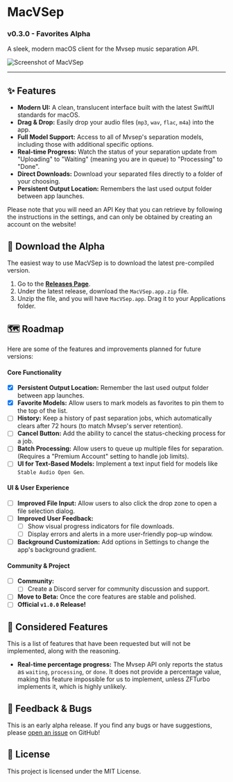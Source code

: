 # MacVSep
### v0.3.0 - Favorites Alpha

A sleek, modern macOS client for the Mvsep music separation API.

![Screenshot of MacVSep](https://i.imgur.com/7ioH5Ya.jpeg) 

---

## ✨ Features

*   **Modern UI:** A clean, translucent interface built with the latest SwiftUI standards for macOS.
*   **Drag & Drop:** Easily drop your audio files (`mp3`, `wav`, `flac`, `m4a`) into the app.
*   **Full Model Support:** Access to all of Mvsep's separation models, including those with additional specific options.
*   **Real-time Progress:** Watch the status of your separation update from "Uploading" to "Waiting" (meaning you are in queue) to "Processing" to "Done".
*   **Direct Downloads:** Download your separated files directly to a folder of your choosing.
*   **Persistent Output Location:** Remembers the last used output folder between app launches.

Please note that you will need an API Key that you can retrieve by following the instructions in the settings, and can only be obtained by creating an account on the website!

## 🚀 Download the Alpha

The easiest way to use MacVSep is to download the latest pre-compiled version.

1.  Go to the [**Releases Page**](https://github.com/septcoco/macvsep/releases).
2.  Under the latest release, download the `MacVSep.app.zip` file.
3.  Unzip the file, and you will have `MacVSep.app`. Drag it to your Applications folder.

## 🗺️ Roadmap

Here are some of the features and improvements planned for future versions:

#### Core Functionality
*   [x] **Persistent Output Location:** Remember the last used output folder between app launches.
*   [x] **Favorite Models:** Allow users to mark models as favorites to pin them to the top of the list.
*   [ ] **History:** Keep a history of past separation jobs, which automatically clears after 72 hours (to match Mvsep's server retention).
*   [ ] **Cancel Button:** Add the ability to cancel the status-checking process for a job.
*   [ ] **Batch Processing:** Allow users to queue up multiple files for separation. (Requires a "Premium Account" setting to handle job limits).
*   [ ] **UI for Text-Based Models:** Implement a text input field for models like `Stable Audio Open Gen`.

#### UI & User Experience
*   [ ] **Improved File Input:** Allow users to also click the drop zone to open a file selection dialog.
*   [ ] **Improved User Feedback:**
    *   [ ] Show visual progress indicators for file downloads.
    *   [ ] Display errors and alerts in a more user-friendly pop-up window.
*   [ ] **Background Customization:** Add options in Settings to change the app's background gradient.

#### Community & Project
*   [ ] **Community:**
    *   [ ] Create a Discord server for community discussion and support.
*   [ ] **Move to Beta:** Once the core features are stable and polished.
*   [ ] **Official `v1.0.0` Release!**

## 🤔 Considered Features

This is a list of features that have been requested but will not be implemented, along with the reasoning.

*   **Real-time percentage progress:** The Mvsep API only reports the status as `waiting`, `processing`, or `done`. It does not provide a percentage value, making this feature impossible for us to implement, unless ZFTurbo implements it, which is highly unlikely.

## 🐞 Feedback & Bugs

This is an early alpha release. If you find any bugs or have suggestions, please [open an issue](https://github.com/septcoco/macvsep/issues) on GitHub!

## 📄 License

This project is licensed under the MIT License.
